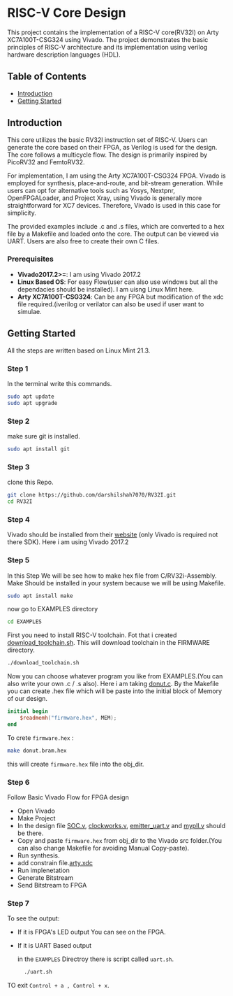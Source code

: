# RISC-V Core Design

This project contains the implementation of a RISC-V core(RV32I) on Arty XC7A100T-CSG324 using Vivado. The project demonstrates the basic principles of RISC-V architecture and its implementation using verilog hardware description languages (HDL).

## Table of Contents

- [Introduction](#introduction)
- [Getting Started](#getting-started)

## Introduction


This core utilizes the basic RV32I instruction set of RISC-V. Users can generate the core based on their FPGA, as Verilog is used for the design. The core follows a multicycle flow. The design is primarily inspired by PicoRV32 and FemtoRV32.

For implementation, I am using the Arty XC7A100T-CSG324 FPGA. Vivado is employed for synthesis, place-and-route, and bit-stream generation. While users can opt for alternative tools such as Yosys, Nextpnr, OpenFPGALoader, and Project Xray, using Vivado is generally more straightforward for XC7 devices. Therefore, Vivado is used in this case for simplicity.

The provided examples include .c and .s files, which are converted to a hex file by a Makefile and loaded onto the core. The output can be viewed via UART. Users are also free to create their own C files.
### Prerequisites

- **Vivado2017.2>=**: I am using Vivado 2017.2
- **Linux Based OS**: For easy Flow(user can also use windows but all the dependacies should be installed). I am uisng Linux Mint here.
- **Arty XC7A100T-CSG324**: Can be any FPGA but modification of the xdc file required.(iverilog or verilator can also be used if user want to simulae. 


## Getting Started
All the steps are written based on Linux Mint 21.3.
### Step 1 ###
In the terminal write this commands.
```bash
sudo apt update
sudo apt upgrade
```
### Step 2 ###
make sure git is installed.
```bash
sudo apt install git
```

### Step 3 ###
clone this Repo.

```bash
git clone https://github.com/darshilshah7070/RV32I.git
cd RV32I
```
### Step 4 ###
Vivado should be installed from their [website](https://www.xilinx.com/support/download.html) (only Vivado is required not there SDK). Here i am using Vivado 2017.2

### Step 5 ### 
In this Step We will be see how to make hex file from C/RV32i-Assembly.
Make Should be installed in your system because we will be using Makefile.

``` bash
sudo apt install make
```

now go to EXAMPLES directory 
``` bash
cd EXAMPLES
```

First you need to install RISC-V toolchain. Fot that i created [download_toolchain.sh](https://github.com/darshilshah7070/RV32I/blob/main/EXAMPLES/download_toolchain.sh). This will download toolchain in the FIRMWARE directory.
```bash
./download_toolchain.sh
```

Now you can choose whatever program you like from EXAMPLES.(You can also write your own .c / .s also). Here i am taking [donut.c](https://github.com/darshilshah7070/RV32I/blob/main/EXAMPLES/donut.c).
By the Makefile you can create .hex file which will be paste into the initial block of Memory of our design.
```verilog
initial begin
    $readmemh("firmware.hex", MEM);
end
```
To crete `firmware.hex` :

``` bash
make donut.bram.hex
```
this will create `firmware.hex` file into the obj_dir.

### Step 6 ###
Follow Basic Vivado Flow for FPGA design
- Open Vivado
- Make Project
- In the design file [SOC.v](https://github.com/darshilshah7070/RV32I/blob/main/SOC.v), [clockworks.v](https://github.com/darshilshah7070/RV32I/blob/main/clockworks.v), [emitter_uart.v](https://github.com/darshilshah7070/RV32I/blob/main/emitter_uart.v) and [mypll.v](https://github.com/darshilshah7070/RV32I/blob/main/mypll.v) should be there.
- Copy and paste `firmware.hex` from obj_dir to the Vivado src folder.(You can also change Makefile for avoiding Manual Copy-paste).
- Run synthesis.
- add constrain file.[arty.xdc](https://github.com/darshilshah7070/RV32I/blob/main/arty.xdc)
- Run implenetation
- Generate Bitstream
- Send Bitstream to FPGA

### Step 7 ###
To see the output:
- If it is FPGA's LED output You can see on the FPGA.
- If it is UART Based output

   in the `EXAMPLES` Directroy there is script called `uart.sh`.

  ``` bash
    ./uart.sh
    ```

TO exit `Control + a , Control + x`.

